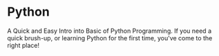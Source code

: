 # Python

A Quick and Easy Intro into Basic of Python Programming.
If you need a quick brush-up, or learning Python for the first time, you've come to the right place!
